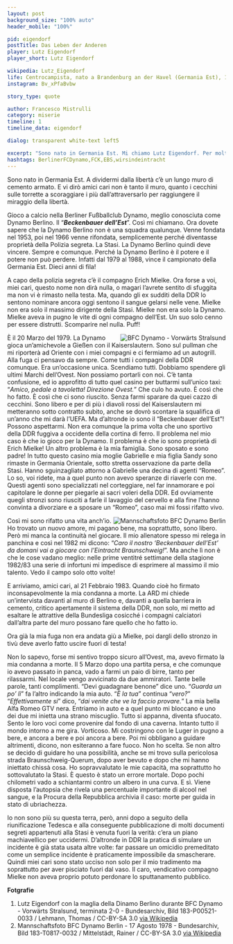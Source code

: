 ```yaml
---
layout: post
background_size: "100% auto"
header_mobile: "100%"

pid: eigendorf
postTitle: Das Leben der Anderen
player: Lutz Eigendorf
player_short: Lutz Eigendorf

wikipedia: Lutz_Eigendorf
life: Centrocampista, nato a Brandenburg an der Havel (Germania Est), 16 luglio 1956
instagram: Bv_xPfaBvbw

story_type: quote

author: Francesco Mistrulli
category: miserie
timeline: 1
timeline_data: eigendorf

dialog: transparent white-text left5

excerpt: "Sono nato in Germania Est. Mi chiamo Lutz Eigendorf. Per molti il “Beckenbauer dell’Est”. Gioco per la squadra della Stasi. La Dynamo Berlino."
hashtags: BerlinerFCDynamo,FCK,EBS,wirsindeintracht
---
```

Sono nato in Germania Est. A dividermi dalla libertà c’è un lungo muro di cemento armato. E vi dirò amici cari non è tanto il muro, quanto i cecchini sulle torrette a scoraggiare i più dall’attraversarlo per raggiungere il miraggio della libertà.  

Gioco a calcio nella Berliner Fußballclub Dynamo, meglio conosciuta come Dynamo Berlino. Il “**_Beckenbauer dell’Est_**”. Così mi chiamano. Ora dovete sapere che la Dynamo Berlino non è una squadra qualunque. Venne fondata nel 1953, poi nel 1966 venne rifondata, semplicemente perché diventasse proprietà della Polizia segreta. La Stasi. La Dynamo Berlino quindi deve vincere. Sempre e comunque. Perché la Dynamo Berlino è il potere e il potere non può perdere. Infatti dal 1979 al 1988, vince il campionato della Germania Est. Dieci anni di fila!  

A capo della polizia segreta c’è il compagno Erich Mielke. Ora forse a voi, miei cari, questo nome non dirà nulla, o magari l’avrete sentito di sfuggita ma non vi è rimasto nella testa. Ma, quando gli ex sudditi della DDR lo sentono nominare ancora oggi sentono il sangue gelarsi nelle vene. Mielke non era solo il massimo dirigente della Stasi. Mielke non era solo la Dynamo. Mielke aveva in pugno le vite di ogni compagno dell’Est. Un suo solo cenno per essere distrutti. Scomparire nel nulla. Puff!  

<img class="responsive-img border w100 margin-1em" src="{{site.baseurl}}/assets/pics/{{page.pid}}/dynamo_berliner.jpg" alt="BFC Dynamo - Vorwärts Stralsund" align="right">

È il 20 Marzo del 1979. La Dynamo gioca un’amichevole a Gießen con il Kaiserslautern. Sono sul pullman che mi riporterà ad Oriente con i miei compagni e ci fermiamo ad un autogrill. Alla fuga ci pensavo da sempre. Come tutti i compagni della DDR comunque. Era un’occasione unica. Scendiamo tutti. Dobbiamo spendere gli ultimi Marchi dell’Ovest. Non possiamo portarli con noi. C’è tanta confusione, ed io approfitto di tutto quel casino per buttarmi sull’unico taxi: “_Amico, pedale a tavoletta! Direzione Ovest._” Che culo ho avuto. È così che ho fatto. È così che ci sono riuscito. Senza farmi sparare da quei cazzo di cecchini. Sono libero e per di più i diavoli rossi del Kaiserslautern mi metteranno sotto contratto subito, anche se dovrò scontare la squalifica di un’anno che mi darà l’UEFA. Ma d’altronde io sono il “Beckenbauer dell’Est”! Possono aspettarmi. Non era comunque la prima volta che uno sportivo della DDR fuggiva a occidente della cortina di ferro. Il problema nel mio caso è che io gioco per la Dynamo. Il problema è che io sono proprietà di Erich Mielke! Un altro problema è la mia famiglia. Sono sposato e sono padre! In tutto questo casino mia moglie Gabrielle e mia figlia Sandy sono  rimaste in Germania Orientale, sotto stretta  osservazione da parte della Stasi. Hanno sguinzagliato attorno a Gabrielle una decina di agenti “Romeo”. Lo so, voi ridete, ma a quel punto non avevo speranze di riaverle con me. Questi agenti sono specializzati nel corteggiare, nel far innamorare e poi capitolare le donne per piegarle ai sacri voleri della DDR. Ed ovviamente quegli stronzi sono riusciti a farle il lavaggio del cervello e alla fine l’hanno convinta a divorziare e a sposare un “Romeo”, caso mai mi fossi rifatto vivo.  

<img class="responsive-img border w100 margin-1em" src="{{site.baseurl}}/assets/pics/{{page.pid}}/BFC_Dynamo_Berlin.jpg" alt="Mannschaftsfoto BFC Dynamo Berlin" align="right">

Così mi sono rifatto una vita anch’io. Ho trovato un nuovo amore, mi pagano bene, ma soprattutto, sono libero.
Però mi manca la continuità nel giocare. Il mio allenatore spesso mi relega in panchina e così nel 1982 mi dicono: “_Caro il nostro ‘Beckenbauer dell’Est’ da domani vai a giocare con l’Eintracht Braunschweig!_”. Ma anche lì non è che le cose vadano meglio: nelle prime ventitré settimane della stagione 1982/83 una serie di infortuni mi impedisce di esprimere al massimo il mio talento. Vedo il campo solo otto volte!  

E arriviamo, amici cari, al 21 Febbraio 1983. Quando cioè ho firmato inconsapevolmente la mia condanna a morte. La ARD mi chiede un’intervista davanti al muro di Berlino e, davanti a quella barriera in cemento, critico apertamente il sistema della DDR, non solo, mi metto ad esaltare le attrattive della Bundesliga cosicché i compagni calciatori dall’altra parte del muro possano fare quello che ho fatto io.  

Ora già la mia fuga non era andata giù a Mielke, poi dargli dello stronzo in tivù deve averlo fatto uscire fuori di testa!  

Non lo sapevo, forse mi sentivo troppo sicuro all’Ovest, ma, avevo firmato la mia condanna a morte.
Il 5 Marzo dopo una partita persa, e che comunque io avevo passato in panca, vado a farmi un paio di birre, tanto per rilassarmi. Nel locale vengo avvicinato da due ammiratori. Tante belle parole, tanti complimenti. “Devi guadagnare benone” dice uno. “_Guarda un po’ lì_” fa l’altro indicando la mia auto. “_È la tua_” continua “_vero?_” “_Effettivamente si_” dico, “_dai venite che ve la faccio provare._” La mia bella Alfa Romeo GTV nera. Entriamo in auto e a quel punto mi bloccano e uno dei due mi inietta una strano miscuglio. Tutto si appanna, diventa sfuocato. Sento le loro voci come provenire dal fondo di una caverna. Intanto tutto il mondo intorno a me gira. Vorticoso. Mi costringono con le Luger in pugno a bere, e ancora a bere e poi ancora a bere. Poi mi obbligano a guidare altrimenti, dicono, non esiteranno a fare fuoco. Non ho scelta. Se non altro se decido di guidare ho una possibilità, anche se mi trovo sulla pericolosa strada Braunschweig-Querum, dopo aver bevuto e dopo che mi hanno iniettato chissà cosa. Ho sopravvalutato le mie capacità, ma soprattutto ho sottovalutato la Stasi. È questo è stato un errore mortale. Dopo pochi chilometri vado a schiantarmi contro un albero in una curva. E sì. Viene disposta l’autopsia che rivela una percentuale importante di alcool nel sangue, e la Procura della Repubblica archivia il caso: morte per guida in stato di ubriachezza.  

Io non sono più su questa terra, però, anni dopo a seguito della riunificazione Tedesca e alla conseguente pubblicazione di molti documenti segreti appartenuti alla Stasi è venuta fuori la verità: c’era un piano machiavellico per uccidermi. D’altronde in DDR la pratica di simulare un incidente è già stata usata altre volte: far passare un omicidio premeditato come un semplice incidente è praticamente impossibile da smascherare.
Quindi miei cari sono stato ucciso non solo per il mio tradimento ma soprattutto per aver pisciato fuori dal vaso. Il caro, vendicativo compagno Mielke non aveva proprio potuto perdonare lo sputtanamento pubblico.

<div class="post-disclaimer">
    <b>Fotgrafie</b><br/>
    <ol>
    <li>Lutz Eigendorf con la maglia della Dinamo Berlino durante BFC Dynamo - Vorwärts Stralsund, terminata 2-0 - Bundesarchiv, Bild 183-P00521-0033 / Lehmann, Thomas / CC-BY-SA 3.0 <a href="https://it.wikipedia.org/wiki/Lutz_Eigendorf#/media/File:Bundesarchiv_Bild_183-P00521-0033,_BFC_Dynamo_-_Vorw%C3%A4rts_Stralsund_2-0.jpg" target="_blank">via Wikipedia</a></li>
    <li>Mannschaftsfoto BFC Dynamo Berlin - 17 Agosto 1978 - Bundesarchiv, Bild 183-T0817-0032 / Mittelstädt, Rainer / CC-BY-SA 3.0 <a href="https://commons.wikimedia.org/wiki/File:Bundesarchiv_Bild_183-T0817-0032,_Mannschaftsfoto_BFC_Dynamo_Berlin.jpg" target="_blank">via Wikipedia</a></li>
    </ol>
</div>




<script>


    var eigendorf=[
                    {
                        type:"birth",
                        category:"event",
                        timestamps:[new Date(1956,7-1,16)],
                        text:{
                            body:"Il 16 luglio 1956, nasce a Brandenburg an der Havel (Germania Est) Lutz Eigendorf",
                            link:null
                        }
                    },
                    {
                        type:"birth",
                        category:"event",
                        timestamps:[new Date(1983,3-1,7)],
                        text:{
                            body:"Alle 23.30 del 5 marzo 1983, il calciatore, a bordo della sua Alfa Romeo Alfetta GTV, si schiantò contro un albero e morì 34 ore dopo. L'autopsia rivelò che aveva una percentuale minima di alcool nel sangue e la Procura della Repubblica archiviò il caso per guida in stato di ubriachezza.<br/>Dopo la riunificazione tedesca, Heribert Schwan, autore del documentario <i>Tod der Verrater</i> (morte del traditore), sostenne che Eigendorf fu ucciso dalla Stasi in seguito al suo tradimento.",
                            link:null
                        }
                    },
                    {
                        type:"club",
                        category:"range",
                        timestamps:[1974,1979],
                        team:"Berliner FC Dynamo",
                        text:{
                            body:"Inizia la sua carriera nella Dynamo Berlino, dove gioca fino al 1979. In tutto colleziona 100 presenze e 7 realizzazioni.",
                            link:null
                        }
                    },
                    {
                        type:"club",
                        category:"range",
                        timestamps:[1980,1982],
                        team:"1. FC Kaiserslautern",
                        text:{
                            body:"Tra il 1980 e il 1982 gioca nel FC Kaiserslauterna, dove segna 7 reti in 53 partite.",
                            link:null
                        }
                    },
                    {
                        type:"club",
                        category:"range",
                        timestamps:[1982,1983],
                        team:"Eintracht Braunschweig",
                        text:{
                            body:"La sua carriera termina bruscamente mentre gioca nelle file dell'Eintracht Braunschweig, dove gioca solo 8 partite, segnando 2 reti.",
                            link:null
                        }
                    },
                    {
                        type:"national",
                        timestamps:[1978,1979],
                        team:"Germania Est",
                        apps:6,
                        goals:3
                    },
                ];
</script>
